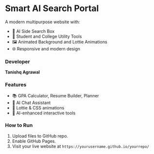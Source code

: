 # Smart AI Search Portal

A modern multipurpose website with:
- 🤖 AI Side Search Box
- 🧮 Student and College Utility Tools
- 🖼️ Animated Background and Lottie Animations
- 🌐 Responsive and modern design

### Developer
**Tanishq Agrawal**

### Features
- 📚 GPA Calculator, Resume Builder, Planner
- 💬 AI Chat Assistant
- 🎨 Lottie & CSS animations
- 🧠 AI-enhanced interactive tools

### How to Run
1. Upload files to GitHub repo.
2. Enable GitHub Pages.
3. Visit your live website at `https://yourusername.github.io/yourrepo/`
